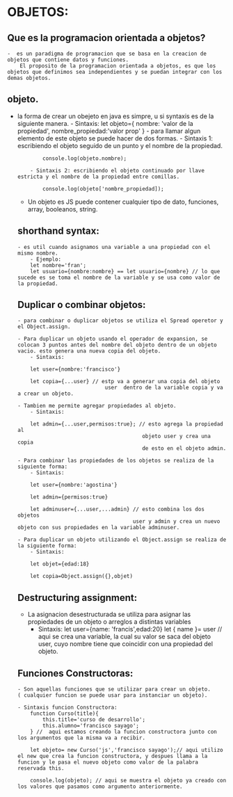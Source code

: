 # OBJETOS:
   ## Que es la programacion orientada a objetos?
    -  es un paradigma de programacion que se basa en la creacion de objetos que contiene datos y funciones.
        El proposito de la programacion orientada a objetos, es que los objetos que definimos sea independientes y se puedan integrar con los demas objetos.

  ## objeto.
  - la forma de crear un obejeto en java es simpre, u si syntaxis es de la siguiente manera.
        - Sintaxis:
            let objeto={
                nombre: 'valor de la propiedad',
                nombre_propiedad:'valor prop'
            }
        - para llamar algun elemento de este objeto se puede hacer de dos formas.
            - Sintaxis 1: escribiendo el objeto seguido de un punto y el nombre de la propiedad.
                
                console.log(objeto.nombre);

            - Sintaxis 2: escribiendo el objeto continuado por llave estricta y el nombre de la propiedad entre comillas.

                console.log(objeto['nombre_propiedad]);
        
    - Un objeto es JS puede contener cualquier tipo de dato, funciones, array, booleanos, string.

    ## shorthand syntax:
        - es util cuando asignamos una variable a una propiedad con el mismo nombre.
            - Ejemplo:
            let nombre='fran';
            let usuario={nombre:nombre} == let usuario={nombre} // lo que sucede es se toma el nombre de la variable y se usa como valor de la propiedad.

    ## Duplicar o combinar objetos:
        - para combinar o duplicar objetos se utiliza el Spread operetor y el Object.assign.

        - Para duplicar un objeto usando el operador de expansion, se colocan 3 puntos antes del nombre del objeto dentro de un objeto vacio. esto genera una nueva copia del objeto.
            - Sintaxis:
            
            let user={nombre:'francisco'}

            let copia={...user} // estp va a generar una copia del objeto 
                                    user  dentro de la variable copia y va a crear un objeto.

        - Tambien me permite agregar propiedades al objeto.
            - Sintaxis:
            
            let admin={...user,permisos:true}; // esto agrega la propiedad al 
                                                objeto user y crea una copia
                                                de esto en el objeto admin.

        - Para combinar las propiedades de los objetos se realiza de la siguiente forma:
            - Sintaxis:
            
            let user={nombre:'agostina'}

            let admin={permisos:true}

            let adminuser={...user,...admin} // esto combina los dos objetos
                                             user y admin y crea un nuevo objeto con sus propiedades en la variable adminuser.
        
        - Para duplicar un objeto utilizando el Object.assign se realiza de la siguiente forma:
            - Sintaxis:

            let objet={edad:18}

            let copia=Object.assign({},objet)
    
    ## Destructuring assignment:
    - La asignacion desestructurada se utiliza para asignar las propiedades de un objeto o arreglos a distintas variables
        - Sintaxis:
            let user={name: 'francis',edad:20}
            let { name }= user // aqui se crea una variable, la cual su valor 
                                se saca del objeto user, cuyo nombre tiene que coincidir con una propiedad del objeto.

    ## Funciones Constructoras:
        - Son aquellas funciones que se utilizar para crear un objeto.
        ( cualquier funcion se puede usar para instanciar un objeto).

        - Sintaxis funcion Constructora:
            function Curso(title){
                this.title='curso de desarrollo';
                this.alumno='francisco sayago';
            } //  aqui estamos creando la funcion constructora junto con los argumentos que la misma va a recibir.

            let objeto= new Curso('js','francisco sayago');// aqui utilizo el new que crea la funcion constructora, y despues llama a la funcion y le pasa el nuevo objeto como valor de la palabra reservada this.

            console.log(objeto); // aqui se muestra el objeto ya creado con los valores que pasamos como argumento anteriormente.




        

